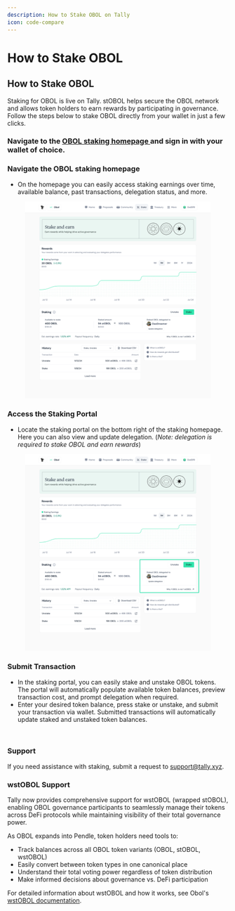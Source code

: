 ```yaml
---
description: How to Stake OBOL on Tally
icon: code-compare
---
```


# How to Stake OBOL

## How to Stake OBOL

Staking for OBOL is live on Tally. stOBOL helps secure the OBOL network and allows token holders to earn rewards by participating in governance. Follow the steps below to stake OBOL directly from your wallet in just a few clicks.&#x20;

### Navigate to the [OBOL staking homepage ](https://www.tally.xyz/gov/obol/stake)and sign in with your wallet of choice.&#x20;

### Navigate the OBOL staking homepage

* On the homepage you can easily access staking earnings over time, available balance, past transactions, delegation status, and more.&#x20;

<div align="left"><figure><img src="../../.gitbook/assets/Staking 2 (2).png" alt="" width="563"><figcaption></figcaption></figure></div>

### Access the Staking Portal&#x20;

* Locate the staking portal on the bottom right of the staking homepage. Here you can also view and update delegation. (_Note: delegation is required to stake OBOL and earn rewards_)

<div align="left"><figure><img src="../../.gitbook/assets/Staking 2.png" alt="" width="563"><figcaption></figcaption></figure></div>

### Submit Transaction&#x20;

* In the staking portal, you can easily stake and unstake OBOL tokens. The portal will automatically populate available token balances, preview transaction cost, and prompt delegation when required.&#x20;
* Enter your desired token balance, press stake or unstake, and submit your transaction via wallet. Submitted transactions will automatically update staked and unstaked token balances.

<div align="left"><figure><img src="../../.gitbook/assets/Screenshot 2025-05-08 at 11.41.20 AM (1).png" alt="" width="563"><figcaption></figcaption></figure></div>

### Support

If you need assistance with staking, submit a request to support@tally.xyz.

### wstOBOL Support

Tally now provides comprehensive support for wstOBOL (wrapped stOBOL), enabling OBOL governance participants to seamlessly manage their tokens across DeFi protocols while maintaining visibility of their total governance power.

As OBOL expands into Pendle, token holders need tools to:

* Track balances across all OBOL token variants (OBOL, stOBOL, wstOBOL)
* Easily convert between token types in one canonical place
* Understand their total voting power regardless of token distribution
* Make informed decisions about governance vs. DeFi participation

For detailed information about wstOBOL and how it works, see Obol's [wstOBOL documentation](https://docs.obol.org/community-and-governance/obol-token/wstobol#what-is-wstobol).&#x20;



